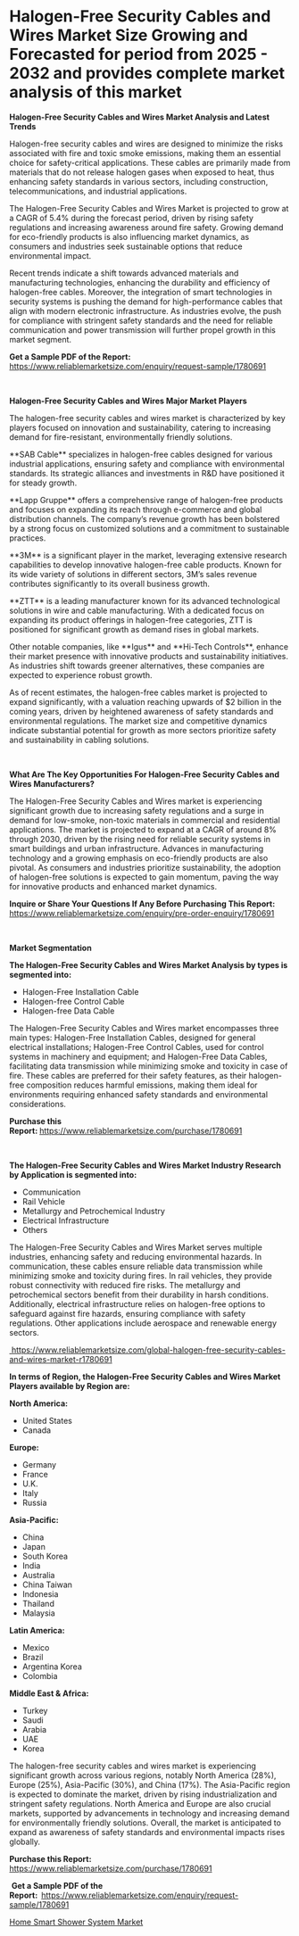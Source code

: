 <p><h1>Halogen-Free Security Cables and Wires Market Size Growing and Forecasted for period from 2025 - 2032 and provides complete market analysis of this market</h1></p><p><strong>Halogen-Free Security Cables and Wires Market Analysis and Latest Trends</strong></p>
<p><p>Halogen-free security cables and wires are designed to minimize the risks associated with fire and toxic smoke emissions, making them an essential choice for safety-critical applications. These cables are primarily made from materials that do not release halogen gases when exposed to heat, thus enhancing safety standards in various sectors, including construction, telecommunications, and industrial applications.</p><p>The Halogen-Free Security Cables and Wires Market is projected to grow at a CAGR of 5.4% during the forecast period, driven by rising safety regulations and increasing awareness around fire safety. Growing demand for eco-friendly products is also influencing market dynamics, as consumers and industries seek sustainable options that reduce environmental impact.</p><p>Recent trends indicate a shift towards advanced materials and manufacturing technologies, enhancing the durability and efficiency of halogen-free cables. Moreover, the integration of smart technologies in security systems is pushing the demand for high-performance cables that align with modern electronic infrastructure. As industries evolve, the push for compliance with stringent safety standards and the need for reliable communication and power transmission will further propel growth in this market segment.</p></p>
<p><strong>Get a Sample PDF of the Report:&nbsp;</strong> <a href="https://www.reliablemarketsize.com/enquiry/request-sample/1780691?utm_campaign=3345&utm_medium=2&utm_source=Github&utm_content=ia&utm_term=25032025&utm_id=halogen-free-security-cables-and-wires">https://www.reliablemarketsize.com/enquiry/request-sample/1780691</a></p>
<p>&nbsp;</p>
<p><strong>Halogen-Free Security Cables and Wires Major Market Players</strong></p>
<p><p>The halogen-free security cables and wires market is characterized by key players focused on innovation and sustainability, catering to increasing demand for fire-resistant, environmentally friendly solutions.</p><p>**SAB Cable** specializes in halogen-free cables designed for various industrial applications, ensuring safety and compliance with environmental standards. Its strategic alliances and investments in R&D have positioned it for steady growth.</p><p>**Lapp Gruppe** offers a comprehensive range of halogen-free products and focuses on expanding its reach through e-commerce and global distribution channels. The company’s revenue growth has been bolstered by a strong focus on customized solutions and a commitment to sustainable practices.</p><p>**3M** is a significant player in the market, leveraging extensive research capabilities to develop innovative halogen-free cable products. Known for its wide variety of solutions in different sectors, 3M’s sales revenue contributes significantly to its overall business growth.</p><p>**ZTT** is a leading manufacturer known for its advanced technological solutions in wire and cable manufacturing. With a dedicated focus on expanding its product offerings in halogen-free categories, ZTT is positioned for significant growth as demand rises in global markets.</p><p>Other notable companies, like **Igus** and **Hi-Tech Controls**, enhance their market presence with innovative products and sustainability initiatives. As industries shift towards greener alternatives, these companies are expected to experience robust growth.</p><p>As of recent estimates, the halogen-free cables market is projected to expand significantly, with a valuation reaching upwards of $2 billion in the coming years, driven by heightened awareness of safety standards and environmental regulations. The market size and competitive dynamics indicate substantial potential for growth as more sectors prioritize safety and sustainability in cabling solutions.</p></p>
<p>&nbsp;</p>
<p><strong>What Are The Key Opportunities For Halogen-Free Security Cables and Wires Manufacturers?</strong></p>
<p><p>The Halogen-Free Security Cables and Wires market is experiencing significant growth due to increasing safety regulations and a surge in demand for low-smoke, non-toxic materials in commercial and residential applications. The market is projected to expand at a CAGR of around 8% through 2030, driven by the rising need for reliable security systems in smart buildings and urban infrastructure. Advances in manufacturing technology and a growing emphasis on eco-friendly products are also pivotal. As consumers and industries prioritize sustainability, the adoption of halogen-free solutions is expected to gain momentum, paving the way for innovative products and enhanced market dynamics.</p></p>
<p><strong>Inquire or Share Your Questions If Any Before Purchasing This Report:</strong> <a href="https://www.reliablemarketsize.com/enquiry/pre-order-enquiry/1780691?utm_campaign=3345&utm_medium=2&utm_source=Github&utm_content=ia&utm_term=25032025&utm_id=halogen-free-security-cables-and-wires">https://www.reliablemarketsize.com/enquiry/pre-order-enquiry/1780691</a></p>
<p>&nbsp;</p>
<p><strong>Market Segmentation</strong></p>
<p><strong>The Halogen-Free Security Cables and Wires Market Analysis by types is segmented into:</strong></p>
<p><ul><li>Halogen-Free Installation Cable</li><li>Halogen-free Control Cable</li><li>Halogen-free Data Cable</li></ul></p>
<p><p>The Halogen-Free Security Cables and Wires market encompasses three main types: Halogen-Free Installation Cables, designed for general electrical installations; Halogen-Free Control Cables, used for control systems in machinery and equipment; and Halogen-Free Data Cables, facilitating data transmission while minimizing smoke and toxicity in case of fire. These cables are preferred for their safety features, as their halogen-free composition reduces harmful emissions, making them ideal for environments requiring enhanced safety standards and environmental considerations.</p></p>
<p><strong>Purchase this Report:&nbsp;</strong><a href="https://www.reliablemarketsize.com/purchase/1780691?utm_campaign=3345&utm_medium=2&utm_source=Github&utm_content=ia&utm_term=25032025&utm_id=halogen-free-security-cables-and-wires">https://www.reliablemarketsize.com/purchase/1780691</a></p>
<p>&nbsp;</p>
<p><strong>The Halogen-Free Security Cables and Wires Market Industry Research by Application is segmented into:</strong></p>
<p><ul><li>Communication</li><li>Rail Vehicle</li><li>Metallurgy and Petrochemical Industry</li><li>Electrical Infrastructure</li><li>Others</li></ul></p>
<p><p>The Halogen-Free Security Cables and Wires Market serves multiple industries, enhancing safety and reducing environmental hazards. In communication, these cables ensure reliable data transmission while minimizing smoke and toxicity during fires. In rail vehicles, they provide robust connectivity with reduced fire risks. The metallurgy and petrochemical sectors benefit from their durability in harsh conditions. Additionally, electrical infrastructure relies on halogen-free options to safeguard against fire hazards, ensuring compliance with safety regulations. Other applications include aerospace and renewable energy sectors.</p></p>
<p><a href="https://www.reliablemarketsize.com/global-halogen-free-security-cables-and-wires-market-r1780691?utm_campaign=3345&utm_medium=2&utm_source=Github&utm_content=ia&utm_term=25032025&utm_id=halogen-free-security-cables-and-wires">&nbsp;https://www.reliablemarketsize.com/global-halogen-free-security-cables-and-wires-market-r1780691</a></p>
<p><strong>In terms of Region, the Halogen-Free Security Cables and Wires Market Players available by Region are:</strong></p>
<p>
    <p> <strong> North America: </strong>
        <ul>
            <li>United States</li>
            <li>Canada</li>
        </ul>
        </p> 
    <p> <strong> Europe: </strong>
        <ul>
            <li>Germany</li>
            <li>France</li>
            <li>U.K.</li>
            <li>Italy</li>
            <li>Russia</li>
        </ul>
        </p> 
    <p> <strong> Asia-Pacific: </strong>
        <ul>
            <li>China</li>
            <li>Japan</li>
            <li>South Korea</li>
            <li>India</li>
            <li>Australia</li>
            <li>China Taiwan</li>
            <li>Indonesia</li>
            <li>Thailand</li>
            <li>Malaysia</li>
        </ul>
        </p> 
    <p> <strong> Latin America: </strong>
        <ul>
            <li>Mexico</li>
            <li>Brazil</li>
            <li>Argentina Korea</li>
            <li>Colombia</li>
        </ul>
        </p> 
    <p> <strong> Middle East & Africa: </strong>
        <ul>
            <li>Turkey</li>
            <li>Saudi</li>
            <li>Arabia</li>
            <li>UAE</li>
            <li>Korea</li>
        </ul>
    </p>
    </p>
<p><p>The halogen-free security cables and wires market is experiencing significant growth across various regions, notably North America (28%), Europe (25%), Asia-Pacific (30%), and China (17%). The Asia-Pacific region is expected to dominate the market, driven by rising industrialization and stringent safety regulations. North America and Europe are also crucial markets, supported by advancements in technology and increasing demand for environmentally friendly solutions. Overall, the market is anticipated to expand as awareness of safety standards and environmental impacts rises globally.</p></p>
<p><strong>Purchase this Report: </strong><a href="https://www.reliablemarketsize.com/purchase/1780691?utm_campaign=3345&utm_medium=2&utm_source=Github&utm_content=ia&utm_term=25032025&utm_id=halogen-free-security-cables-and-wires">https://www.reliablemarketsize.com/purchase/1780691</a></p>
<p>&nbsp;<strong>Get a Sample PDF of the Report:&nbsp;&nbsp;</strong><a href="https://www.reliablemarketsize.com/enquiry/request-sample/1780691?utm_campaign=3345&utm_medium=2&utm_source=Github&utm_content=ia&utm_term=25032025&utm_id=halogen-free-security-cables-and-wires">https://www.reliablemarketsize.com/enquiry/request-sample/1780691</a></p>
<p><strong></strong></p>
<p><p><a href="https://github.com/herakterroem/Market-Research-Report-List-1/blob/main/home-smart-shower-system-market.md?utm_campaign=3345&utm_medium=2&utm_source=Github&utm_content=ia&utm_term=25032025&utm_id=halogen-free-security-cables-and-wires">Home Smart Shower System Market</a></p></p>